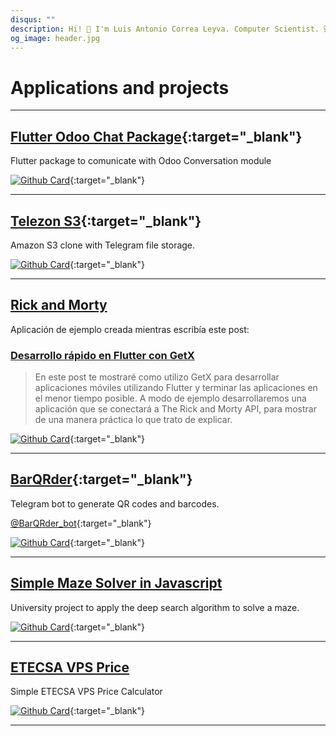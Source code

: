 ```yaml
---
disqus: ""
description: Hi! 👋 I'm Luis Antonio Correa Leyva. Computer Scientist. 💻 Software Developer. 🚀 Deep Working. These are my applications and projects
og_image: header.jpg
---
```


# Applications and projects

---

## [Flutter Odoo Chat Package](https://github.com/correaleyval/odoochat_flutter){:target="\_blank"}

Flutter package to comunicate with Odoo Conversation module

[![Github Card](https://github-readme-stats.vercel.app/api/pin/?username=correaleyval&repo=odoochat_flutter)](https://github.com/correaleyval/odoochat_flutter){:target="\_blank"}

---

## [Telezon S3](https://github.com/correaleyval/Telezon-S3){:target="\_blank"}

Amazon S3 clone with Telegram file storage.

[![Github Card](https://github-readme-stats.vercel.app/api/pin/?username=correaleyval&repo=Telezon-S3)](https://github.com/correaleyval/Telezon-S3){:target="\_blank"}

---

## [Rick and Morty](rick-and-morty)

Aplicación de ejemplo creada mientras escribía este post:

### [Desarrollo rápido en Flutter con GetX](/blog/2020/03/07/desarrollo-rápido-en-flutter-con-getx/)

> En este post te mostraré como utilizo GetX para desarrollar aplicaciones móviles utilizando Flutter y terminar las aplicaciones en el menor tiempo posible. A modo de ejemplo desarrollaremos una aplicación que se conectará a The Rick and Morty API, para mostrar de una manera práctica lo que trato de explicar.

[![Github Card](https://github-readme-stats.vercel.app/api/pin/?username=correaleyval&repo=rick_and_morty)](https://github.com/correaleyval/rick_and_morty){:target="\_blank"}

---

## [BarQRder](https://t.me/BarQRder_bot){:target="\_blank"}

Telegram bot to generate QR codes and barcodes.

[@BarQRder_bot](https://t.me/BarQRder_bot){:target="\_blank"}

[![Github Card](https://github-readme-stats.vercel.app/api/pin/?username=correaleyval&repo=BarQRder_bot)](https://github.com/correaleyval/BarQRder_bot){:target="\_blank"}

---

## [Simple Maze Solver in Javascript](simple-maze-solver)

University project to apply the deep search algorithm to solve a maze.

[![Github Card](https://github-readme-stats.vercel.app/api/pin/?username=correaleyval&repo=game-ia-1)](https://github.com/correaleyval/game-ia-1){:target="\_blank"}

---

## [ETECSA VPS Price](etecsa-vps-price)

Simple ETECSA VPS Price Calculator

[![Github Card](https://github-readme-stats.vercel.app/api/pin/?username=correaleyval&repo=etecsa-vps-price)](https://github.com/correaleyval/etecsa-vps-price){:target="\_blank"}

---
